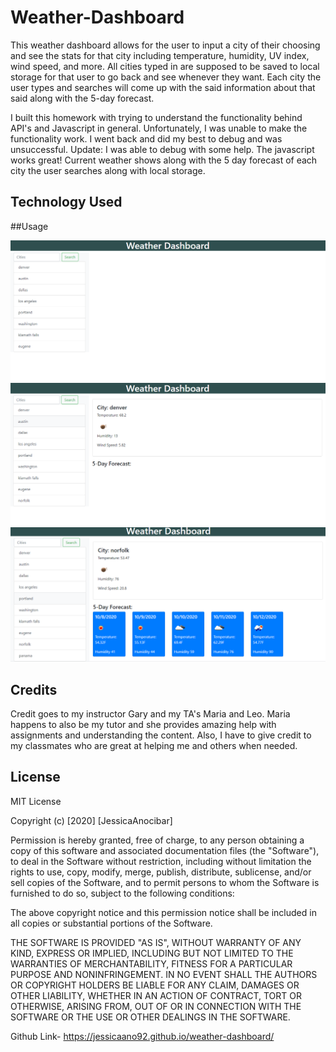 # Weather-Dashboard

This weather dashboard allows for the user to input a city of their choosing and see the stats for that city including temperature, humidity, UV index, wind speed, and more. All cities typed in are supposed to be saved to local storage for that user to go back and see whenever they want. Each city the user types and searches will come up with the said information about that said along with the 5-day forecast.

I built this homework with trying to understand the functionality behind API's and Javascript in general. Unfortunately, I was unable to make the functionality work. I went back and did my best to debug and was unsuccessful. 
Update: I was able to debug with some help. The javascript works great! Current weather shows along with the 5 day forecast of each city the user searches along with local storage.

## Technology Used


##Usage


<img src="https://github.com/jessicaano92/weather-dashboard/blob/main/images/img2.png">
<img src="https://github.com/jessicaano92/weather-dashboard/blob/main/images/img3.png">
<img src="https://github.com/jessicaano92/weather-dashboard/blob/main/images/img4.png">


## Credits

Credit goes to my instructor Gary and my TA's Maria and Leo. Maria happens to also be my tutor and she provides amazing help with assignments and understanding the content. Also, I have to give credit to my classmates who are great at helping me and others when needed.

## License

MIT License

Copyright (c) [2020] [JessicaAnocibar]

Permission is hereby granted, free of charge, to any person obtaining a copy
of this software and associated documentation files (the "Software"), to deal
in the Software without restriction, including without limitation the rights
to use, copy, modify, merge, publish, distribute, sublicense, and/or sell
copies of the Software, and to permit persons to whom the Software is
furnished to do so, subject to the following conditions:

The above copyright notice and this permission notice shall be included in all
copies or substantial portions of the Software.

THE SOFTWARE IS PROVIDED "AS IS", WITHOUT WARRANTY OF ANY KIND, EXPRESS OR
IMPLIED, INCLUDING BUT NOT LIMITED TO THE WARRANTIES OF MERCHANTABILITY,
FITNESS FOR A PARTICULAR PURPOSE AND NONINFRINGEMENT. IN NO EVENT SHALL THE
AUTHORS OR COPYRIGHT HOLDERS BE LIABLE FOR ANY CLAIM, DAMAGES OR OTHER
LIABILITY, WHETHER IN AN ACTION OF CONTRACT, TORT OR OTHERWISE, ARISING FROM,
OUT OF OR IN CONNECTION WITH THE SOFTWARE OR THE USE OR OTHER DEALINGS IN THE
SOFTWARE.

Github Link- https://jessicaano92.github.io/weather-dashboard/
